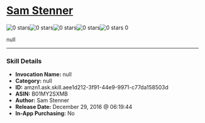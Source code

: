 # [Sam Stenner](http://alexa.amazon.com/#skills/amzn1.ask.skill.aee1d212-3f91-44e9-9971-c77da158503d)
![0 stars](../../images/ic_star_border_black_18dp_1x.png)![0 stars](../../images/ic_star_border_black_18dp_1x.png)![0 stars](../../images/ic_star_border_black_18dp_1x.png)![0 stars](../../images/ic_star_border_black_18dp_1x.png)![0 stars](../../images/ic_star_border_black_18dp_1x.png) 0

null

***

### Skill Details

* **Invocation Name:** null
* **Category:** null
* **ID:** amzn1.ask.skill.aee1d212-3f91-44e9-9971-c77da158503d
* **ASIN:** B01MY2SXMB
* **Author:** Sam Stenner
* **Release Date:** December 29, 2016 @ 06:19:44
* **In-App Purchasing:** No
